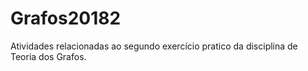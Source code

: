 # Grafos20182
Atividades relacionadas ao segundo exercício pratico da disciplina de Teoria dos Grafos.
